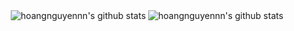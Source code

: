 <div style="text-align:center;">
<img src="https://github-readme-stats.vercel.app/api/top-langs/?username=hoangnguyennn&theme=material-palenight&layout=compact" alt="hoangnguyennn's github stats" />

<img src="https://github-readme-stats.vercel.app/api?username=hoangnguyennn&theme=material-palenight" alt="hoangnguyennn's github stats" />
</div>
